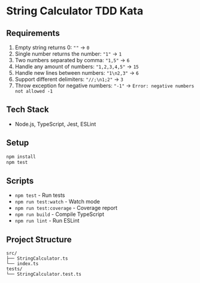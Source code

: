 # String Calculator TDD Kata

## Requirements

1. Empty string returns 0: `""` → `0`
2. Single number returns the number: `"1"` → `1`
3. Two numbers separated by comma: `"1,5"` → `6`
4. Handle any amount of numbers: `"1,2,3,4,5"` → `15`
5. Handle new lines between numbers: `"1\n2,3"` → `6`
6. Support different delimiters: `"//;\n1;2"` → `3`
7. Throw exception for negative numbers: `"-1"` → `Error: negative numbers not allowed -1`

## Tech Stack

- Node.js, TypeScript, Jest, ESLint

## Setup

```bash
npm install
npm test
```

## Scripts

- `npm test` - Run tests
- `npm run test:watch` - Watch mode
- `npm run test:coverage` - Coverage report
- `npm run build` - Compile TypeScript
- `npm run lint` - Run ESLint

## Project Structure

```
src/
├── StringCalculator.ts
└── index.ts
tests/
└── StringCalculator.test.ts
```